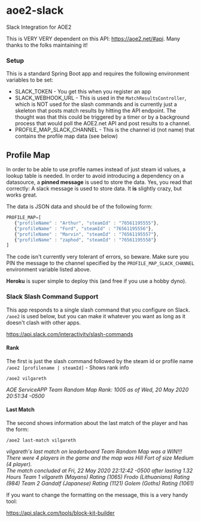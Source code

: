 # aoe2-slack
Slack Integration for AOE2

This is VERY VERY dependent on this API:  https://aoe2.net/#api.  Many thanks to the folks maintaining it!

### Setup
This is a standard Spring Boot app and requires the following environment variables to be set:
- SLACK_TOKEN - You get this when you register an app
- SLACK_WEBHOOK_URL - This is used in the `MatchResultsController`, which is NOT used for the slash commands and is currently 
just a skeleton that posts match results by hitting the API endpoint.  The thought was that this could be triggered by a timer
or by a background process that would poll the AOE2.net API and post results to a channel.
- PROFILE_MAP_SLACK_CHANNEL - This is the channel id (not name) that contains the profile map data (see below)

## Profile Map
In order to be able to use profile names instead of just steam id values, a lookup table is needed.  In 
order to avoid introducing a dependency on a datasource, a __pinned message__ is used to store the data.
Yes, you read that correctly:  A slack message is used to store data. It __is__ slightly crazy, but works great.

The data is JSON data and should be of the following form:

```javascript
PROFILE_MAP=[
   {"profileName" : "Arthur", "steamId" : "76561195555"},
   {"profileName" : "Ford", "steamId" : "76561195556"},
   {"profileName" : "Marvin", "steamId" : "76561195557"},
   {"profileName" : "zaphod", "steamId" : "76561195558"}
]
```

The code isn't currently very tolerant of errors, so beware.  Make sure you PIN the message to the channel specified by
the `PROFILE_MAP_SLACK_CHANNEL` environment variable listed above.

__Heroku__ is super simple to deploy this (and free if you use a hobby dyno).

### Slack Slash Command Support
This app responds to a single slash command that you configure on Slack. `/aoe2` is used below, but you can make it
whatever you want as long as it doesn't clash with other apps.  

https://api.slack.com/interactivity/slash-commands

#### Rank
The first is just the slash command followed by the steam id or profile name
`/aoe2 [profilename | steamId]` - Shows rank info

`/aoe2 vilgareth`

*AOE ServiceAPP Team Random Map Rank: 1005 as of Wed, 20 May 2020 20:51:34 -0500*

#### Last Match
The second shows information about the last match of the player and has the form:

`/aoe2 last-match vilgareth`

*vilgareth's last match on leaderboard Team Random Map was a WIN!!!  
There were 4 players in the game and the map was Hill Fort of size Medium (4 player).  
The match concluded at Fri, 22 May 2020 22:12:42 -0500 after lasting 1.32 Hours
Team 1
vilgareth (Mayans)  Rating (1065)
Frodo (Lithuanians)  Rating (984)
Team 2
Gandalf (Japanese)  Rating (1121)
Golem (Goths)  Rating (1061)*

If you want to change the formatting on the message, this is a very handy tool:

https://api.slack.com/tools/block-kit-builder
